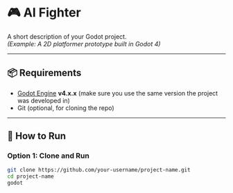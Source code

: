 # 🎮 AI Fighter

A short description of your Godot project.  
*(Example: A 2D platformer prototype built in Godot 4)*

---

## 📦 Requirements

- [Godot Engine](https://godotengine.org/download) **v4.x.x** (make sure you use the same version the project was developed in)
- Git (optional, for cloning the repo)

---

## 🚀 How to Run

### Option 1: Clone and Run

```bash
git clone https://github.com/your-username/project-name.git
cd project-name
godot
